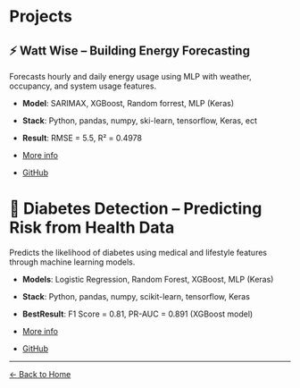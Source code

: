 # Projects

## ⚡ Watt Wise – Building Energy Forecasting

Forecasts hourly and daily energy usage using MLP with weather, occupancy, and system usage features.

- **Model**: SARIMAX, XGBoost, Random forrest, MLP (Keras)
- **Stack**: Python, pandas, numpy, ski-learn, tensorflow,  Keras, ect
- **Result**: RMSE = 5.5, R² = 0.4978


- [More info](./watt-wise/watt-wise)
- [GitHub](https://github.com/karmerruk7/karmerruk7.github.io/tree/main/watt-wise)


# 🧬 Diabetes Detection – Predicting Risk from Health Data

Predicts the likelihood of diabetes using medical and lifestyle features through machine learning models.

- **Models**: Logistic Regression, Random Forest, XGBoost, MLP (Keras)
- **Stack**: Python, pandas, numpy, scikit-learn, tensorflow, Keras
- **BestResult**: F1 Score = 0.81, PR-AUC = 0.891 (XGBoost model)

- [More info](./DiabetesDetection/DiabetesDetectipm)
- [GitHub](https://github.com/karmerruk7/karmerruk7.github.io/tree/main/DiabetesDetection)

---

[← Back to Home](./index)